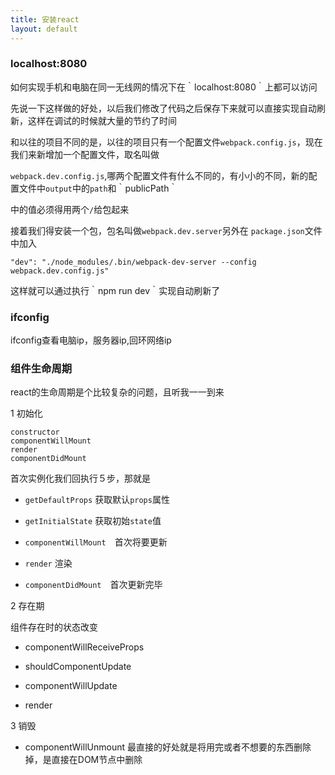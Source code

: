 ```yaml
---
title: 安装react
layout: default
---
```


### localhost:8080

如何实现手机和电脑在同一无线网的情况下在｀localhost:8080｀上都可以访问

先说一下这样做的好处，以后我们修改了代码之后保存下来就可以直接实现自动刷新，这样在调试的时候就大量的节约了时间

和以往的项目不同的是，以往的项目只有一个配置文件`webpack.config.js`，现在我们来新增加一个配置文件，取名叫做

`webpack.dev.config.js`,哪两个配置文件有什么不同的，有小小的不同，新的配置文件中`output`中的`path`和｀publicPath｀

中的值必须得用两个`/`给包起来

接着我们得安装一个包，包名叫做`webpack.dev.server`另外在 `package.json`文件中加入

```
"dev": "./node_modules/.bin/webpack-dev-server --config webpack.dev.config.js"
```

这样就可以通过执行｀npm run dev｀实现自动刷新了


### ifconfig

ifconfig查看电脑ip，服务器ip,回环网络ip

### 组件生命周期

react的生命周期是个比较复杂的问题，且听我一一到来

1 初始化

```
constructor
componentWillMount
render
componentDidMount
```
首次实例化我们回执行５步，那就是

- `getDefaultProps` 获取默认`props`属性

- `getInitialState` 获取初始`state`值

- `componentWillMount`　首次将要更新

- `render`    渲染

- `componentDidMount`　首次更新完毕

2 存在期

 组件存在时的状态改变

- componentWillReceiveProps

- shouldComponentUpdate

- componentWillUpdate

- render

3 销毁

- componentWillUnmount 最直接的好处就是将用完或者不想要的东西删除掉，是直接在DOM节点中删除
